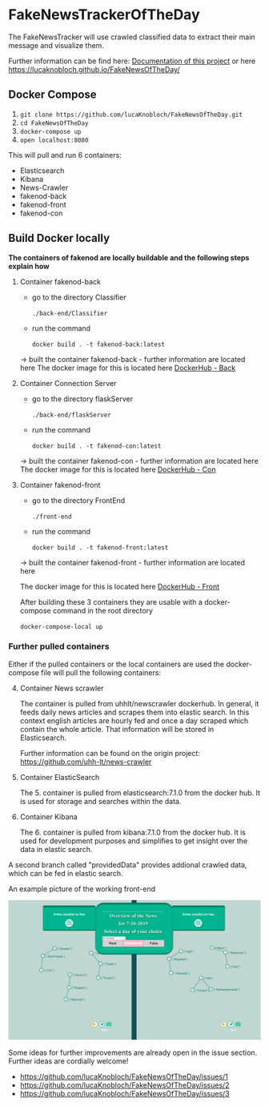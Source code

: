 # FakeNewsTrackerOfTheDay

The FakeNewsTracker will use crawled classified data to extract their main message and visualize them.

Further information can be find here: [Documentation of this project](./docs/UserGuide.md) or here
<https://lucaknobloch.github.io/FakeNewsOfTheDay/>

## Docker Compose

1. `git clone https://github.com/lucaKnobloch/FakeNewsOfTheDay.git`
2. `cd FakeNewsOfTheDay`
3. `docker-compose up`
4. `open localhost:8080`

This will pull and run 6 containers:

- Elasticsearch
- Kibana
- News-Crawler
- fakenod-back
- fakenod-front
- fakenod-con

## Build Docker locally

**The containers of fakenod are locally buildable and the following steps explain how**

1. Container fakenod-back
    - go to the directory Classifier

        `./back-end/Classifier`

    - run the command

        `docker build . -t fakenod-back:latest`

    -> built the container fakenod-back
        - further information are located here
    The docker image for this is located here [DockerHub -  Back](https://cloud.docker.com/repository/docker/buecherwurm/fakenod-back)

2. Container Connection Server
    - go to the directory flaskServer

        `./back-end/flaskServer`
    - run the command

        `docker build . -t fakenod-con:latest`

    -> built the container fakenod-con
        -   further information are located here
    The docker image for this is located here [DockerHub - Con](https://cloud.docker.com/repository/docker/buecherwurm/fakenod-con)

3. Container fakenod-front
    - go to the directory FrontEnd

        `./front-end`
    - run the command

        `docker build . -t fakenod-front:latest`

    -> built the container fakenod-front
        - further information are located here

    The docker image for this is located here [DockerHub - Front](https://cloud.docker.com/repository/docker/buecherwurm/fakenod-front)

    After building these 3 containers they are usable with a docker-compose command in the root directory

    `docker-compose-local up`

### Further pulled containers

Either if the pulled containers or the local containers are used the docker-compose file will pull the following containers:

4. Container News scrawler

    The container is pulled from uhhlt/newscrawler dockerhub.
    In general, it feeds daily news articles and scrapes them into elastic search.
    In this context english articles are hourly fed and once a day scraped which contain the whole article. That information will be stored in Elasticsearch.

    Further information can be found on the origin project: <https://github.com/uhh-lt/news-crawler>

5. Container ElasticSearch

   The 5. container is pulled from elasticsearch:7.1.0 from the docker hub. It is used for storage and searches within the data.

6. Container Kibana

    The 6. container is pulled from kibana:7.1.0 from the docker hub. It is used for development purposes and simplifies to get insight over the data in elastic search.

A second branch called "providedData" provides addional crawled data, which can be fed in elastic search.

An example picture of the working front-end

![Overview](./docs/pictures/Overview.png)

Some ideas for further improvements are already open in the issue section. Further ideas are cordially welcome!

* <https://github.com/lucaKnobloch/FakeNewsOfTheDay/issues/1>
* <https://github.com/lucaKnobloch/FakeNewsOfTheDay/issues/2>
* <https://github.com/lucaKnobloch/FakeNewsOfTheDay/issues/3>
